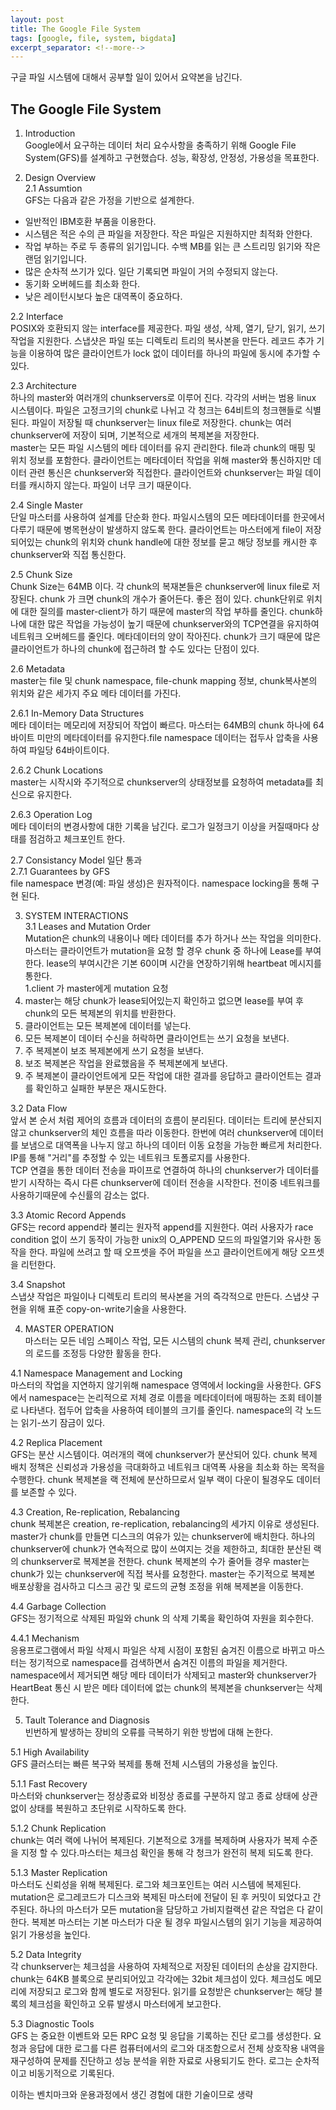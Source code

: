 ```yaml
---
layout: post
title: The Google File System
tags: [google, file, system, bigdata]
excerpt_separator: <!--more-->
---
```


구글 파일 시스템에 대해서 공부할 일이 있어서 요약본을 남긴다.

## The Google File System

1. Introduction  
Google에서 요구하는 데이터 처리 요수사항을 충족하기 위해 Google File System(GFS)를 설계하고 구현했습다. 성능, 확장성, 안정성, 가용성을 목표한다.
  
2. Design Overview  
2.1 Assumtion  
GFS는 다음과 같은 가정을 기반으로 설계한다.
* 일반적인 IBM호환 부품을 이용한다.
* 시스템은 적은 수의 큰 파일을 저장한다. 작은 파일은 지원하지만 최적화 안한다.
* 작업 부하는 주로 두 종류의 읽기입니다. 수백 MB를 읽는 큰 스트리밍 읽기와 작은 랜덤 읽기입니다.
* 많은 순차적 쓰기가 있다. 일단 기록되면 파일이 거의 수정되지 않는다.
* 동기화 오버헤드를 최소화 한다.
* 낮은 레이턴시보다 높은 대역폭이 중요하다.
  
2.2 Interface  
POSIX와 호환되지 않는 interface를 제공한다. 파일 생성, 삭제, 열기, 닫기, 읽기, 쓰기 작업을 지원한다. 스냅샷은 파일 또는 디렉토리 트리의 복사본을 만든다. 레코드 추가 기능을 이용하여 많은 클라이언트가 lock 없이 데이터를 하나의 파일에 동시에 추가할 수 있다.
  
2.3 Architecture  
하나의 master와 여러개의 chunkservers로 이루어 진다. 각각의 서버는 범용 linux 시스템이다. 파일은 고정크기의 chunk로 나뉘고 각 청크는 64비트의 청크핸들로 식별된다. 파일이 저장될 때 chunkserver는 linux file로 저장한다. chunk는 여러 chunkserver에 저장이 되며, 기본적으로 세개의 복제본을 저장한다.  
master는 모든 파일 시스템의 메타 데이터를 유지 관리한다. file과 chunk의 매핑 및 위치 정보를 포함한다. 클라이언트는 메타데이터 작업을 위해 master와 통신하지만 데이터 관련 통신은 chunkserver와 직접한다. 클라이언트와 chunkserver는 파일 데이터를 캐시하지 않는다. 파일이 너무 크기 때문이다.
  
2.4 Single Master  
단일 마스터를 사용하여 설계를 단순화 한다. 파일시스템의 모든 메타데이터를 한곳에서 다루기 때문에 병목현상이 발생하지 않도록 한다. 클라이언트는 마스터에게 file이 저장되어있는 chunk의 위치와 chunk handle에 대한 정보를 묻고 해당 정보를 캐시한 후 chunkserver와 직접 통신한다.
  
2.5 Chunk Size  
Chunk Size는 64MB 이다. 각 chunk의 복재본들은 chunkserver에 linux file로 저장된다. chunk 가 크면 chunk의 개수가 줄어든다. 좋은 점이 있다. chunk단위로 위치에 대한 질의를 master-client가 하기 때문에 master의 작업 부하를 줄인다. chunk하나에 대한 많은 작업을 가능성이 높기 때문에 chunkserver와의 TCP연결을 유지하여 네트워크 오버헤드를 줄인다. 메타데이터의 양이 작아진다. chunk가 크기 때문에 많은 클라이언트가 하나의 chunk에 접근하려 할 수도 있다는 단점이 있다.
  
2.6 Metadata  
master는 file 및 chunk namespace, file-chunk mapping 정보, chunk복사본의 위치와 같은 세가지 주요 메타 데이터를 가진다.
  
2.6.1 In-Memory Data Structures  
메타 데이터는 메모리에 저장되어 작업이 빠르다. 마스터는 64MB의 chunk 하나에 64바이트 미만의 메타데이터를 유지한다.file namespace 데이터는 접두사 압축을 사용하여 파일당 64바이트이다.
  
2.6.2 Chunk Locations  
master는 시작시와 주기적으로 chunkserver의 상태정보를 요청하여 metadata를 최신으로 유지한다.
  
2.6.3 Operation Log  
메타 데이터의 변경사항에 대한 기록을 남긴다. 로그가 일정크기 이상을 커질때마다 상태를 점검하고 체크포인트 한다.
  
2.7 Consistancy Model 일단 통과  
2.7.1 Guarantees by GFS  
file namespace 변경(예: 파일 생성)은 원자적이다. namespace locking을 통해 구현 된다.
  
3. SYSTEM INTERACTIONS  
3.1 Leases and Mutation Order  
Mutation은 chunk의 내용이나 메타 데이터를 추가 하거나 쓰는 작업을 의미한다. 마스터는 클라이언트가 mutation을 요청 할 경우 chunk 중 하나에 Lease를 부여한다. lease의 부여시간은 기본 60이며 시간을 연장하기위해 heartbeat 메시지를 통한다.  
1.client 가 master에게 mutation 요청
2. master는 해당 chunk가 lease되어있는지 확인하고 없으면 lease를 부여 후 chunk의 모든 복제본의 위치를 반환한다.
3. 클라이언트는 모든 복제본에 데이터를 넣는다.
4. 모든 복제본이 데이터 수신을 허락하면 클라이언트는 쓰기 요청을 보낸다.
5. 주 복제본이 보조 복제본에게 쓰기 요청을 보낸다.
6. 보조 복제본은 작업을 완료했음을 주 복제본에게 보낸다.
7. 주 복제본이 클라이언트에게 모든 작업에 대한 결과를 응답하고 클라이언트는 결과를 확인하고 실패한 부분은 재시도한다.
  
3.2 Data Flow  
앞서 본 순서 처럼 제어의 흐름과 데이터의 흐름이 분리된다. 데이터는 트리에 분산되지 않고 chunkserver의 체인 흐름을 따라 이동한다. 한번에 여러 chunkserver에 데이터를 보냄으로 대역폭을 나누지 않고 하나의 데이터 이동 요청을 가능한 빠르게 처리한다. IP를 통해 "거리"를 추정할 수 있는 네트워크 토폴로지를 사용한다.  
TCP 연결을 통한 데이터 전송을 파이프로 연결하여 하나의 chunkserver가 데이터를 받기 시작하는 즉시 다른 chunkserver에 데이터 전송을 시작한다. 전이중 네트워크를 사용하기때문에 수신률의 감소는 없다.
  
3.3 Atomic Record Appends  
GFS는 record append라 불리는 원자적 append를 지원한다. 여러 사용자가 race condition 없이 쓰기 동작이 가능한 unix의 O_APPEND 모드의 파일열기와 유사한 동작을 한다. 파일에 쓰려고 할 때 오프셋을 주어 파일을 쓰고 클라이언트에게 해당 오프셋을 리턴한다.
  
3.4 Snapshot  
스냅샷 작업은 파일이나 디렉토리 트리의 복사본을 거의 즉각적으로 만든다. 스냅샷 구현을 위해 표준 copy-on-write기술을 사용한다.
  
4. MASTER OPERATION  
마스터는 모든 네임 스페이스 작업, 모든 시스템의 chunk 복제 관리, chunkserver의 로드를 조정등 다양한 활동을 한다.
  
4.1 Namespace Management and Locking  
마스터의 작업을 지연하지 않기위해 namespace 영역에서 locking을 사용한다. GFS에서 namespace는 논리적으로 저체 경로 이름을 메타데이터에 매핑하는 조회 테이블로 나타낸다. 접두어 압축을 사용하여 테이블의 크기를 줄인다. namespace의 각 노드는 읽기-쓰기 잠금이 있다.
  
4.2 Replica Placement  
GFS는 분산 시스템이다. 여러개의 랙에 chunkserver가 분산되어 있다. chunk 복제 배치 정책은 신뢰성과 가용성을 극대화하고 네트워크 대역폭 사용을 최소화 하는 목적을 수행한다. chunk 복제본을 랙 전체에 분산하므로서 일부 랙이 다운이 될경우도 데이터를 보존할 수 있다.
  
4.3 Creation, Re-replication, Rebalancing  
chunk 복제본은 creation, re-replication, rebalancing의 세가지 이유로 생성된다. master가 chunk를 만들면 디스크의 여유가 있는 chunkserver에 배치한다. 하나의 chunkserver에 chunk가 연속적으로 많이 쓰여지는 것을 제한하고, 최대한 분산된 랙의 chunkserver로 복제본을 전한다. chunk 복제본의 수가 줄어들 경우 master는 chunk가 있는 chunkserver에 직접 복사를 요청한다. master는 주기적으로 복제본 배포상황을 검사하고 디스크 공간 및 로드의 균형 조정을 위해 복제본을 이동한다.
  
4.4 Garbage Collection  
GFS는 정기적으로 삭제된 파일와 chunk 의 삭제 기록을 확인하여 자원을 회수한다.
  
4.4.1 Mechanism  
응용프로그램에서 파일 삭제시 파일은 삭제 시점이 포함된 숨겨진 이름으로 바뀌고 마스터는 정기적으로 namespace를 검색하면서 숨겨진 이름의 파일을 제거한다. namespace에서 제거되면 해당 메타 데이터가 삭제되고 master와 chunkserver가 HeartBeat 통신 시 받은 메타 데이터에 없는 chunk의 복제본을 chunkserver는 삭제 한다.
  
5. Tault Tolerance and Diagnosis  
빈번하게 발생하는 장비의 오류를 극복하기 위한 방법에 대해 논한다.
  
5.1 High Availability  
GFS 클러스터는 빠른 복구와 복제를 통해 전체 시스템의 가용성을 높인다.
  
5.1.1 Fast Recovery  
마스터와 chunkserver는 정상종료와 비정상 종료를 구분하지 않고 종료 상태에 상관없이 상태를 복원하고 초단위로 시작하도록 한다.
  
5.1.2 Chunk Replication  
chunk는 여러 랙에 나뉘어 복제된다. 기본적으로 3개를 복제하며 사용자가 복제 수준을 지정 할 수 있다.마스터는 체크섬 확인을 통해 각 청크가 완전히 복제 되도록 한다.
  
5.1.3 Master Replication  
마스터도 신뢰성을 위해 복제된다. 로그와 체크포인트는 여러 시스템에 복제된다. mutation은 로그레코드가 디스크와 복제된 마스터에 전달이 된 후 커밋이 되었다고 간주된다. 하나의 마스터가 모든 mutation을 담당하고 가비지컬랙션 같은 작업은 다 같이 한다.
복제본 마스터는 기본 마스터가 다운 될 경우 파일시스템의 읽기 기능을 제공하여 읽기 가용성을 높인다.
  
5.2 Data Integrity  
각 chunkserver는 체크섬을 사용하여 자체적으로 저장된 데이터의 손상을 감지한다. chunk는 64KB 블록으로 분리되어있고 각각에는 32bit 체크섬이 있다. 체크섬도 메모리에 저장되고 로그와 함께 별도로 저장된다.
읽기를 요청받은 chunkserver는 해당 블록의 체크섬을 확인하고 오류 발생시 마스터에게 보고한다.
  
5.3 Diagnostic Tools  
GFS 는 중요한 이벤트와 모든 RPC 요청 및 응답을 기록하는 진단 로그를 생성한다. 요청과 응답에 대한 로그를 다른 컴퓨터에서의 로그와 대조함으로서 전체 상호작용 내역을 재구성하여 문제를 진단하고 성능 분석을 위한 자료로 사용되기도 한다. 로그는 순차적이고 비동기적으로 기록된다.
  
이하는 벤치마크와 운용과정에서 생긴 경험에 대한 기술이므로 생략
